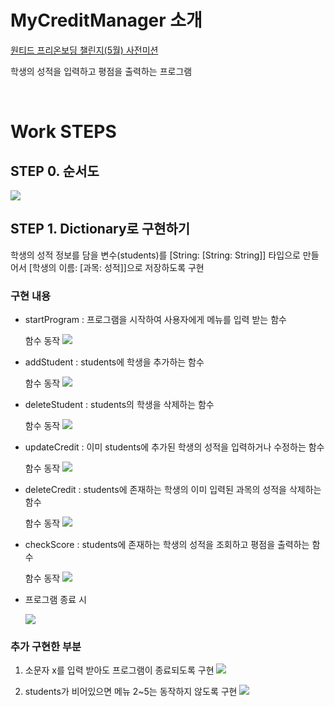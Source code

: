 # MyCreditManager 소개

[원티드 프리온보딩 챌린지(5월) 사전미션]("https://yagomacademy.notion.site/iOS-ba2d0c0bb0b949c896cc28567706e969")

학생의 성적을 입력하고 평점을 출력하는 프로그램

<br>

# Work STEPS

## STEP 0. 순서도

<img src="https://user-images.githubusercontent.com/73203944/235344646-a41110ff-4665-4acc-8c3a-677421e9b232.png">

<br>

## STEP 1. Dictionary로 구현하기

학생의 성적 정보를 담을 변수(students)를 [String: [String: String]] 타입으로 만들어서 [학생의 이름: [과목: 성적]]으로 저장하도록 구현

### 구현 내용

- startProgram : 프로그램을 시작하여 사용자에게 메뉴를 입력 받는 함수

  함수 동작
  <img src="https://user-images.githubusercontent.com/73203944/235344598-430fe661-eaca-47f4-bebd-4bcf6f5a0ffd.png">

- addStudent : students에 학생을 추가하는 함수

  함수 동작
  <img src="https://user-images.githubusercontent.com/73203944/235344921-09a6b013-e96a-4f3f-95a0-5a876858fae3.png">

- deleteStudent : students의 학생을 삭제하는 함수

  함수 동작
  <img src="https://user-images.githubusercontent.com/73203944/235345123-6467a04a-5065-47c6-88fe-56291a7e6002.png">

- updateCredit : 이미 students에 추가된 학생의 성적을 입력하거나 수정하는 함수

  함수 동작
  <img src="https://user-images.githubusercontent.com/73203944/235345236-622d675f-724b-43b4-a52a-97d6d9885d60.png">

- deleteCredit : students에 존재하는 학생의 이미 입력된 과목의 성적을 삭제하는 함수

  함수 동작
  <img src="https://user-images.githubusercontent.com/73203944/235345350-9b377611-6f38-4001-aaba-40e39e4da78c.png">

- checkScore : students에 존재하는 학생의 성적을 조회하고 평점을 출력하는 함수

  함수 동작
  <img src="https://user-images.githubusercontent.com/73203944/235345470-fdecdc19-dbd8-413f-9b57-5e2aafa43dbf.png">

- 프로그램 종료 시

  <img src="https://user-images.githubusercontent.com/73203944/235345545-0f459a79-7a04-4502-b1be-e872ca33080c.png">

### 추가 구현한 부분

1. 소문자 x를 입력 받아도 프로그램이 종료되도록 구현
   <img src="https://user-images.githubusercontent.com/73203944/235345532-c86f962c-b68c-440a-bdf4-d811731352cd.png">

2. students가 비어있으면 메뉴 2~5는 동작하지 않도록 구현
   <img src="https://user-images.githubusercontent.com/73203944/235345672-5d1f19e1-89ef-4897-a7e1-726b04bd361f.png">
